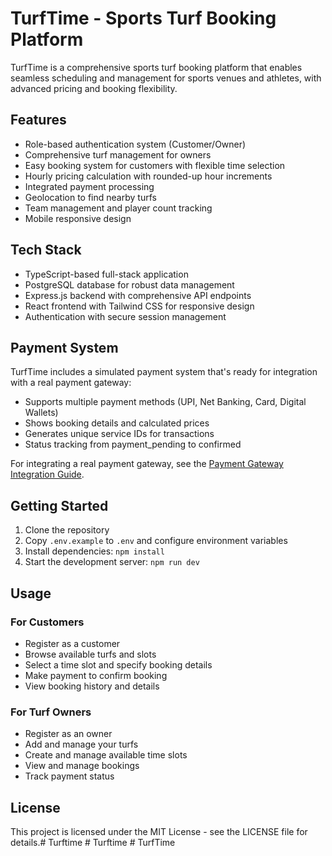 # TurfTime - Sports Turf Booking Platform

TurfTime is a comprehensive sports turf booking platform that enables seamless scheduling and management for sports venues and athletes, with advanced pricing and booking flexibility.

## Features

- Role-based authentication system (Customer/Owner)
- Comprehensive turf management for owners
- Easy booking system for customers with flexible time selection
- Hourly pricing calculation with rounded-up hour increments
- Integrated payment processing
- Geolocation to find nearby turfs
- Team management and player count tracking
- Mobile responsive design

## Tech Stack

- TypeScript-based full-stack application
- PostgreSQL database for robust data management
- Express.js backend with comprehensive API endpoints
- React frontend with Tailwind CSS for responsive design
- Authentication with secure session management

## Payment System

TurfTime includes a simulated payment system that's ready for integration with a real payment gateway:

- Supports multiple payment methods (UPI, Net Banking, Card, Digital Wallets)
- Shows booking details and calculated prices
- Generates unique service IDs for transactions
- Status tracking from payment_pending to confirmed

For integrating a real payment gateway, see the [Payment Gateway Integration Guide](docs/PAYMENT_GATEWAY_INTEGRATION.md).

## Getting Started

1. Clone the repository
2. Copy `.env.example` to `.env` and configure environment variables
3. Install dependencies: `npm install`
4. Start the development server: `npm run dev`

## Usage

### For Customers
- Register as a customer
- Browse available turfs and slots
- Select a time slot and specify booking details
- Make payment to confirm booking
- View booking history and details

### For Turf Owners
- Register as an owner
- Add and manage your turfs
- Create and manage available time slots
- View and manage bookings
- Track payment status

## License

This project is licensed under the MIT License - see the LICENSE file for details.#   T u r f t i m e  
 #   T u r f t i m e  
 #   T u r f T i m e  
 